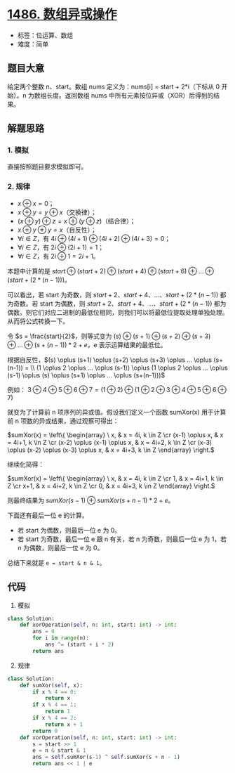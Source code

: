 # [1486. 数组异或操作](https://leetcode-cn.com/problems/xor-operation-in-an-array/)

- 标签：位运算、数组
- 难度：简单

## 题目大意

给定两个整数 n、start。数组 nums 定义为：nums[i] = start + 2*i（下标从 0 开始）。n 为数组长度。返回数组 nums 中所有元素按位异或（XOR）后得到的结果。

## 解题思路

### 1. 模拟

直接按照题目要求模拟即可。

### 2. 规律

- $x \oplus x = 0$；
- $x \oplus y = y \oplus x$（交换律）；
- $(x \oplus y) \oplus z = x \oplus (y \oplus z)$（结合律）；
- $x \oplus y \oplus y = x$（自反性）；
- $\forall i \in Z$，有 $4i \oplus (4i+1) \oplus (4i+2) \oplus (4i+3) = 0$；
- $\forall i \in Z$，有 $2i \oplus (2i+1) = 1$；
- $\forall i \in Z$，有 $2i \oplus 1 = 2i+1$。

本题中计算的是 $start \oplus (start + 2) \oplus (start + 4) \oplus (start + 6) \oplus … \oplus (start+(2*(n-1)))$。

可以看出，若 start 为奇数，则 $start+2、start+4、…、start+(2*(n-1))$ 都为奇数。若 start 为偶数，则 $start+2、start+4、…、start+(2*(n-1))$ 都为偶数。则它们对应二进制的最低位相同，则我们可以将最低位提取处理单独处理。从而将公式转换一下。

令 $s = \frac{start}{2}$，则等式变为 $(s) \oplus (s+1) \oplus (s+2) \oplus (s+3) \oplus … \oplus (s+(n-1)) * 2 + e$，e 表示运算结果的最低位。

根据自反性，$(s) \oplus (s+1) \oplus (s+2) \oplus (s+3) \oplus … \oplus (s+(n-1)) = \\ (1 \oplus 2 \oplus … \oplus (s-1)) \oplus (1 \oplus 2 \oplus … \oplus (s-1) \oplus (s) \oplus (s+1) \oplus … \oplus (s+(n-1)))$

例如： $3 \oplus 4 \oplus 5 \oplus 6 \oplus 7 = (1 \oplus 2) \oplus (1 \oplus 2 \oplus 3 \oplus 4 \oplus 5 \oplus 6 \oplus7)$

就变为了计算前 n 项序列的异或值。假设我们定义一个函数 sumXor(x) 用于计算前 n 项数的异或结果，通过观察可得出：

$sumXor(x) = \left\{ \begin{array} \ x, & x = 4i, k \in Z \cr (x-1) \oplus x, & x = 4i+1, k \in Z \cr (x-2) \oplus (x-1) \oplus x, & x = 4i+2, k \in Z \cr (x-3) \oplus (x-2) \oplus (x-3) \oplus x, & x = 4i+3, k \in Z \end{array} \right.$

继续化简得：

$sumXor(x) = \left\{ \begin{array} \ x, & x = 4i, k \in Z \cr 1, & x = 4i+1, k \in Z \cr x+1, & x = 4i+2, k \in Z \cr 0, & x = 4i+3, k \in Z \end{array} \right.$

则最终结果为 $sumXor(s-1) \oplus sumXor(s+n-1) * 2 + e$。

下面还有最后一位 e 的计算。

- 若 start 为偶数，则最后一位 e 为 0。
- 若 start 为奇数，最后一位 e 跟 n 有关，若 n 为奇数，则最后一位 e 为 1，若 n 为偶数，则最后一位 e 为 0。

总结下来就是 `e = start & n & 1`。

## 代码

1. 模拟

```Python
class Solution:
    def xorOperation(self, n: int, start: int) -> int:
        ans = 0
        for i in range(n):
            ans ^= (start + i * 2)
        return ans
```

2. 规律

```Python
class Solution:
    def sumXor(self, x):
        if x % 4 == 0:
            return x
        if x % 4 == 1:
            return 1
        if x % 4 == 2:
            return x + 1
        return 0
    def xorOperation(self, n: int, start: int) -> int:
        s = start >> 1
        e = n & start & 1
        ans = self.sumXor(s-1) ^ self.sumXor(s + n - 1)
        return ans << 1 | e
```

